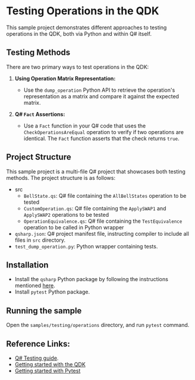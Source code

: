 # Testing Operations in the QDK
This sample project demonstrates different approaches to testing operations in the QDK, both via Python and within Q# itself.

## Testing Methods

There are two primary ways to test operations in the QDK:

1. **Using Operation Matrix Representation:**
   - Use the `dump_operation` Python API to retrieve the operation's representation as a matrix and compare it against the expected matrix.

2. **Q# `Fact` Assertions:**
   - Use a `Fact` function in your Q# code that uses the `CheckOperationsAreEqual` operation to verify if two operations are identical. The `Fact` function asserts that the check returns `true`.

## Project Structure
This sample project is a multi-file Q# project that showcases both testing methods. The project structure is as follows:

- src
    - `BellState.qs`: Q# file containing the `AllBellStates` operation to be tested
    - `CustomOperation.qs`: Q# file containing the `ApplySWAP1` and `ApplySWAP2` operations to be tested
    - `OperationEquivalence.qs`: Q# file containing the `TestEquivalence` operation to be called in Python wrapper
- `qsharp.json`: Q# project manifest file, instructing compiler to include all files in `src` directory.
- `test_dump_operation.py`: Python wrapper containing tests.

## Installation
- Install the `qsharp` Python package by following the instructions mentioned [here](https://learn.microsoft.com/azure/quantum/install-overview-qdk#add-support-for-python-and-jupyter-notebooks).
- Install `pytest` Python package.

## Running the sample
Open the `samples/testing/operations` directory, and run `pytest` command.

## Reference Links:
- [Q# Testing guide](https://learn.microsoft.com/azure/quantum/user-guide/testing-debugging).
- [Getting started with the QDK](https://learn.microsoft.com/azure/quantum/install-overview-qdk)
- [Getting started with Pytest](https://docs.pytest.org/en/stable/getting-started.html)
